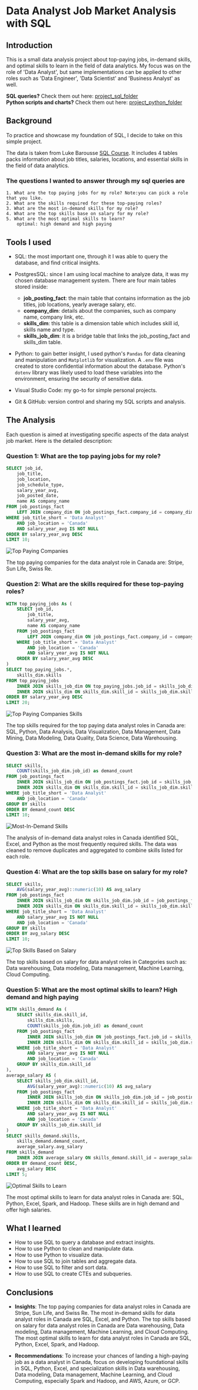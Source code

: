 # Data Analyst Job Market Analysis with SQL

## Introduction

This is a small data analysis project about top-paying jobs, in-demand skills, and optimal skills to learn in the field of data analytics. My focus was on the role of 'Data Analyst', but same implementations can be applied to other roles such as 'Data Engineer', 'Data Scientist' and 'Business Analyst' as well.

**SQL queries?** Check them out here: [project_sql_folder](/project_sql/)</br>
**Python scripts and charts?** Check them out here: [project_python_folder](/project_python/)

## Background

To practice and showcase my foundation of SQL, I decide to take on this simple project.

The data is taken from Luke Barousse [SQL Course](https://lukebarousse.com/sql). It includes 4 tables packs information about job titles, salaries, locations, and essential skills in the field of data analytics.

### The questions I wanted to answer through my sql queries are

    1. What are the top paying jobs for my role? Note:you can pick a role that you like. 
    2. What are the skills required for these top-paying roles? 
    3. What are the most in-demand skills for my role?
    4. What are the top skills base on salary for my role?
    5. What are the most optimal skills to learn? 
        optimal: high demand and high paying

## Tools I used

- SQL: the most important one, through it I was able to query the database, and find critical insights.
- PostgresSQL: since I am using local machine to analyze data, it was my chosen database management system. There are four main tables stored inside:
  - **job_posting_fact**: the main table that contains information as the job titles, job locations, yearly average salary, etc.
  - **company_dim**: details about the companies, such as company name, company link, etc.
  - **skills_dim**: this table is a dimension table which includes skill id, skills name and type.
  - **skills_job_dim**: it is a bridge table that links the job_posting_fact and skills_dim table.

- Python: to gain better insight, I used python's `Pandas` for data cleaning and manipulation and `Matplotlib` for visualization. A `.env` file was created to store confidential information about the database. Python's `dotenv` library was likely used to load these variables into the environment, ensuring the security of sensitive data.

- Visual Studio Code: my go-to for simple personal projects.

- Git & GitHub: version control and sharing my SQL scripts and analysis.

## The Analysis

Each question is aimed at investigating specific aspects of the data analyst job market. Here is the detailed description:

### Question 1: What are the top paying jobs for my role?

```sql
SELECT job_id,
    job_title,
    job_location,
    job_schedule_type,
    salary_year_avg,
    job_posted_date,
    name AS company_name
FROM job_postings_fact
    LEFT JOIN company_dim ON job_postings_fact.company_id = company_dim.company_id
WHERE job_title_short = 'Data Analyst'
    AND job_location = 'Canada'
    AND salary_year_avg IS NOT NULL
ORDER BY salary_year_avg DESC
LIMIT 10;
```

![Top Paying Companies](project_python/1_top_paying_companies.png)

The top paying companies for the data analyst role in Canada are: Stripe, Sun Life, Swiss Re.

### Question 2: What are the skills required for these top-paying roles?

```sql
WITH top_paying_jobs As (
    SELECT job_id,
        job_title,
        salary_year_avg,
        name AS company_name
    FROM job_postings_fact
        LEFT JOIN company_dim ON job_postings_fact.company_id = company_dim.company_id
    WHERE job_title_short = 'Data Analyst'
        AND job_location = 'Canada'
        AND salary_year_avg IS NOT NULL
    ORDER BY salary_year_avg DESC
)
SELECT top_paying_jobs.*,
    skills_dim.skills
FROM top_paying_jobs
    INNER JOIN skills_job_dim ON top_paying_jobs.job_id = skills_job_dim.job_id
    INNER JOIN skills_dim ON skills_dim.skill_id = skills_job_dim.skill_id
ORDER BY salary_year_avg DESC
LIMIT 20;
```

![Top Paying Companies Skills](project_python/2_top_paying_job_skills.png)

The top skills required for the top paying data analyst roles in Canada are: SQL, Python, Data Analysis, Data Visualization, Data Management, Data Mining, Data Modeling, Data Quality, Data Science, Data Warehousing.

### Question 3: What are the most in-demand skills for my role?

```sql
SELECT skills,
    COUNT(skills_job_dim.job_id) as demand_count
FROM job_postings_fact
    INNER JOIN skills_job_dim ON job_postings_fact.job_id = skills_job_dim.job_id
    INNER JOIN skills_dim ON skills_dim.skill_id = skills_job_dim.skill_id
WHERE job_title_short = 'Data Analyst'
    AND job_location = 'Canada'
GROUP BY skills
ORDER BY demand_count DESC
LIMIT 10;
```

![Most-In-Demand Skills](project_python/3_most_in_demand_skills.png)

The analysis of in-demand data analyst roles in Canada identified SQL, Excel, and Python as the most frequently required skills. The data was cleaned to remove duplicates and aggregated to combine skills listed for each role.

### Question 4: What are the top skills base on salary for my role?

```sql
SELECT skills,
    AVG(salary_year_avg)::numeric(10) AS avg_salary
FROM job_postings_fact
    INNER JOIN skills_job_dim ON skills_job_dim.job_id = job_postings_fact.job_id
    INNER JOIN skills_dim ON skills_dim.skill_id = skills_job_dim.skill_id
WHERE job_title_short = 'Data Analyst'
    AND salary_year_avg IS NOT NULL
    AND job_location = 'Canada'
GROUP BY skills
ORDER BY avg_salary DESC
LIMIT 10;
```

![Top Skills Based on Salary](project_python/4_top_paying_skills.png)

The top skills based on salary for data analyst roles in Categories such as: Data warehousing, Data modeling, Data management, Machine Learning, Cloud Computing.

### Question 5: What are the most optimal skills to learn? High demand and high paying

```sql
WITH skills_demand As (
    SELECT skills_dim.skill_id,
        skills_dim.skills,
        COUNT(skills_job_dim.job_id) as demand_count
    FROM job_postings_fact
        INNER JOIN skills_job_dim ON job_postings_fact.job_id = skills_job_dim.job_id
        INNER JOIN skills_dim ON skills_dim.skill_id = skills_job_dim.skill_id
    WHERE job_title_short = 'Data Analyst'
        AND salary_year_avg IS NOT NULL
        AND job_location = 'Canada'
    GROUP BY skills_dim.skill_id
),
average_salary AS (
    SELECT skills_job_dim.skill_id,
        AVG(salary_year_avg)::numeric(10) AS avg_salary
    FROM job_postings_fact
        INNER JOIN skills_job_dim ON skills_job_dim.job_id = job_postings_fact.job_id
        INNER JOIN skills_dim ON skills_dim.skill_id = skills_job_dim.skill_id
    WHERE job_title_short = 'Data Analyst'
        AND salary_year_avg IS NOT NULL
        AND job_location = 'Canada'
    GROUP BY skills_job_dim.skill_id
)
SELECT skills_demand.skills,
    skills_demand.demand_count,
    average_salary.avg_salary
FROM skills_demand
    INNER JOIN average_salary ON skills_demand.skill_id = average_salary.skill_id
ORDER BY demand_count DESC,
    avg_salary DESC
LIMIT 5;
```

![Optimal Skills to Learn](project_python/5_most_optimal_skills.png)

The most optimal skills to learn for data analyst roles in Canada are: SQL, Python, Excel, Spark, and Hadoop. These skills are in high demand and offer high salaries.

## What I learned

- How to use SQL to query a database and extract insights.
- How to use Python to clean and manipulate data.
- How to use Python to visualize data.
- How to use SQL to join tables and aggregate data.
- How to use SQL to filter and sort data.
- How to use SQL to create CTEs and subqueries.

## Conclusions

- **Insights**: The top paying companies for data analyst roles in Canada are Stripe, Sun Life, and Swiss Re. The most in-demand skills for data analyst roles in Canada are SQL, Excel, and Python. The top skills based on salary for data analyst roles in Canada are Data warehousing, Data modeling, Data management, Machine Learning, and Cloud Computing. The most optimal skills to learn for data analyst roles in Canada are SQL, Python, Excel, Spark, and Hadoop.

- **Recommendations**: To increase your chances of landing a high-paying job as a data analyst in Canada, focus on developing foundational skills in SQL, Python, Excel, and specialization skills in Data warehousing, Data modeling, Data management, Machine Learning, and Cloud Computing, especially Spark and Hadoop, and AWS, Azure, or GCP.
